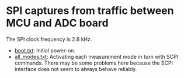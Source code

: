SPI captures from traffic between MCU and ADC board
===================================================

The SPI clock frequency is 2.6 kHz.

* [boot.txt](boot.txt): Initial power-on.
* [all_modes.txt](all_modes.txt): Activating each measurement mode in turn with SCPI commands. There may be some problems here because the SCPI interface does not seem to always behave reliably.

